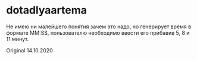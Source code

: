 # dotadlyaartema
Не имею ни малейшего понятия зачем это надо, но генерирует время в формате MM:SS, пользователю необходимо ввести его прибавив 5, 8 и 11 минут. 

Original 14.10.2020
